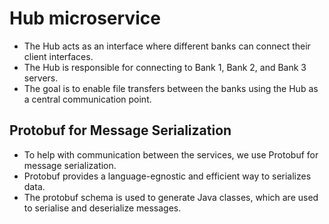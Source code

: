 # Hub microservice

* The Hub acts as an interface where different banks can connect their client interfaces. 
* The Hub is responsible for connecting to Bank 1, Bank 2, and Bank 3 servers.
* The goal is to enable file transfers between the banks using the Hub as a central communication point.

## Protobuf for Message Serialization

* To help with communication between the services, we use Protobuf for message serialization.
* Protobuf provides a language-egnostic and efficient way to serializes data.
* The protobuf schema is used to generate Java classes, which are used to serialise and deserialize messages.

